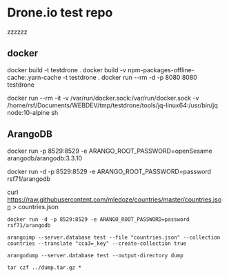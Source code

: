 # Drone.io test repo

zzzzzz

## docker

  docker build -t testdrone .
  docker build -v npm-packages-offline-cache:.yarn-cache -t testdrone .
  docker run --rm -d -p 8080:8080 testdrone
  
  docker run --rm -it -v /var/run/docker.sock:/var/run/docker.sock -v /home/rsf/Documents/WEBDEV/tmp/testdrone/tools/jq-linux64:/usr/bin/jq node:10-alpine sh
  
## ArangoDB

docker run -p 8529:8529 -e ARANGO_ROOT_PASSWORD=openSesame arangodb/arangodb:3.3.10

docker run -d -p 8529:8529 -e ARANGO_ROOT_PASSWORD=password rsf71/arangodb


curl https://raw.githubusercontent.com/mledoze/countries/master/countries.json > countries.json

`docker run -d -p 8529:8529 -e ARANGO_ROOT_PASSWORD=password rsf71/arangodb`

`arangoimp --server.database test --file "countries.json" --collection countries --translate "cca3=_key" --create-collection true`

`arangodump --server.database test --output-directory dump`

`tar czf ../dump.tar.gz *`

